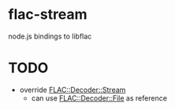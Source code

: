 flac-stream
===========

node.js bindings to libflac

# TODO

- override [FLAC::Decoder::Stream](https://xiph.org/flac/api/classFLAC_1_1Decoder_1_1Stream.html)
    - can use [FLAC::Decoder::File](https://xiph.org/flac/api/classFLAC_1_1Decoder_1_1File.html) as reference
